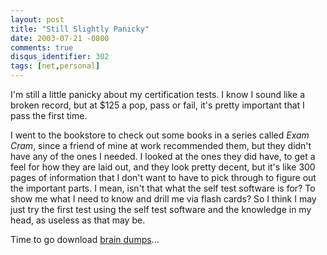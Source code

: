 ```yaml
---
layout: post
title: "Still Slightly Panicky"
date: 2003-07-21 -0800
comments: true
disqus_identifier: 302
tags: [net,personal]
---
```

I'm still a little panicky about my certification tests. I know I sound
like a broken record, but at \$125 a pop, pass or fail, it's pretty
important that I pass the first time.

 I went to the bookstore to check out some books in a series called
*Exam Cram*, since a friend of mine at work recommended them, but they
didn't have any of the ones I needed. I looked at the ones they did
have, to get a feel for how they are laid out, and they look pretty
decent, but it's like 300 pages of information that I don't want to have
to pick through to figure out the important parts. I mean, isn't that
what the self test software is for? To show me what I need to know and
drill me via flash cards? So I think I may just try the first test using
the self test software and the knowledge in my head, as useless as that
may be.

 Time to go download [brain dumps](http://www.mcsebraindumps.com)...
